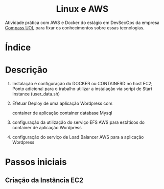<h1 align="Center">
Linux e AWS
</h1>

Atividade prática com AWS e Docker do estágio em DevSecOps da empresa [Compass UOL](http://compass.uol) para fixar os conhecimentos sobre essas tecnologias. 

# Índice

# Descrição

1. Instalação e configuração do DOCKER ou
CONTAINERD no host EC2;
Ponto adicional para o trabalho utilizar a
instalação via script de Start Instance
(user_data.sh)
2. Efetuar Deploy de uma aplicação Wordpress
com:

    container de aplicação
    container database Mysql
    
3. configuração da utilização do serviço EFS
AWS para estáticos do container de aplicação
Wordpress
4. configuração do serviço de Load Balancer
AWS para a aplicação Wordpress




# Passos iniciais

## Criação da Instância EC2

